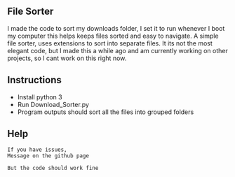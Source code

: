## File Sorter

I made the code to sort my downloads folder, I set it to run whenever I boot my computer this helps keeps files sorted and easy to navigate.
A simple file sorter, uses extensions to sort into separate files.
It its not the most elegant code, but I made this a while ago and am currently working on other projects, so I cant work on this right now.


## Instructions

- Install python 3
- Run Download_Sorter.py
- Program outputs should sort all the files into grouped folders

## Help

	If you have issues, 
	Message on the github page
	
	But the code should work fine


